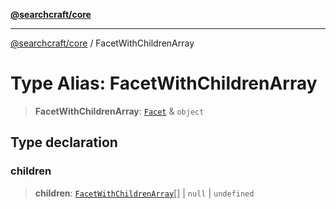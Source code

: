 [**@searchcraft/core**](/reference/sdk/core/README.md)

***

[@searchcraft/core](/reference/sdk/core/globals.md) / FacetWithChildrenArray

# Type Alias: FacetWithChildrenArray

> **FacetWithChildrenArray**: [`Facet`](/reference/sdk/core/type-aliases/Facet.md) & `object`

## Type declaration

### children

> **children**: [`FacetWithChildrenArray`](/reference/sdk/core/type-aliases/FacetWithChildrenArray.md)[] \| `null` \| `undefined`

